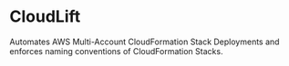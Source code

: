 # CloudLift
Automates AWS Multi-Account CloudFormation Stack Deployments and enforces naming conventions of CloudFormation Stacks.
